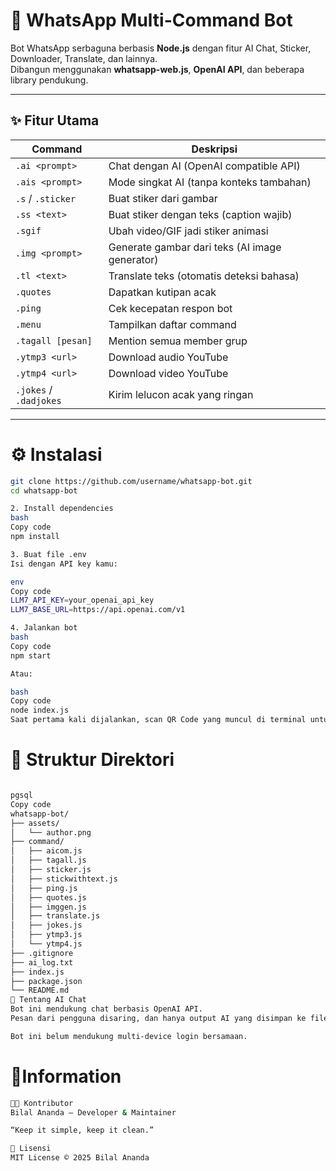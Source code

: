 # 🤖 WhatsApp Multi-Command Bot

Bot WhatsApp serbaguna berbasis **Node.js** dengan fitur AI Chat, Sticker, Downloader, Translate, dan lainnya.  
Dibangun menggunakan **whatsapp-web.js**, **OpenAI API**, dan beberapa library pendukung.

---

## ✨ Fitur Utama

| Command                | Deskripsi                                      |
| ---------------------- | ---------------------------------------------- |
| `.ai <prompt>`         | Chat dengan AI (OpenAI compatible API)         |
| `.ais <prompt>`        | Mode singkat AI (tanpa konteks tambahan)       |
| `.s` / `.sticker`      | Buat stiker dari gambar                        |
| `.ss <text>`           | Buat stiker dengan teks (caption wajib)        |
| `.sgif`                | Ubah video/GIF jadi stiker animasi             |
| `.img <prompt>`        | Generate gambar dari teks (AI image generator) |
| `.tl <text>`           | Translate teks (otomatis deteksi bahasa)       |
| `.quotes`              | Dapatkan kutipan acak                          |
| `.ping`                | Cek kecepatan respon bot                       |
| `.menu`                | Tampilkan daftar command                       |
| `.tagall [pesan]`      | Mention semua member grup                      |
| `.ytmp3 <url>`         | Download audio YouTube                         |
| `.ytmp4 <url>`         | Download video YouTube                         |
| `.jokes` / `.dadjokes` | Kirim lelucon acak yang ringan                 |

---

# ⚙️ Instalasi
```bash
git clone https://github.com/username/whatsapp-bot.git
cd whatsapp-bot

2. Install dependencies
bash
Copy code
npm install

3. Buat file .env
Isi dengan API key kamu:

env
Copy code
LLM7_API_KEY=your_openai_api_key
LLM7_BASE_URL=https://api.openai.com/v1

4. Jalankan bot
bash
Copy code
npm start

Atau:

bash
Copy code
node index.js
Saat pertama kali dijalankan, scan QR Code yang muncul di terminal untuk login WhatsApp.

```
#
# 📁 Struktur Direktori
```bash

pgsql
Copy code
whatsapp-bot/
├── assets/
│   └── author.png
├── command/
│   ├── aicom.js
│   ├── tagall.js
│   ├── sticker.js
│   ├── stickwithtext.js
│   ├── ping.js
│   ├── quotes.js
│   ├── imggen.js
│   ├── translate.js
│   ├── jokes.js
│   ├── ytmp3.js
│   └── ytmp4.js
├── .gitignore
├── ai_log.txt
├── index.js
├── package.json
└── README.md
🧠 Tentang AI Chat
Bot ini mendukung chat berbasis OpenAI API.
Pesan dari pengguna disaring, dan hanya output AI yang disimpan ke file ai_log.txt.

Bot ini belum mendukung multi-device login bersamaan.

```
#
# 📝Information


```bash
🧑‍💻 Kontributor
Bilal Ananda — Developer & Maintainer

“Keep it simple, keep it clean.”

📜 Lisensi
MIT License © 2025 Bilal Ananda
```
